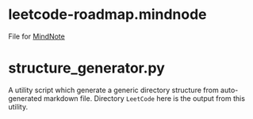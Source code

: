 
# leetcode-roadmap.mindnode

File for [MindNote](https://apps.apple.com/us/app/mindnode-mind-map/id1289197285?mt=12)

# structure_generator.py

A utility script which generate a generic directory structure from auto-generated markdown file.
Directory `LeetCode` here is the output from this utility.
